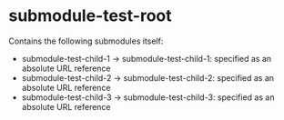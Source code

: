 # submodule-test-root

Contains the following submodules itself:

- submodule-test-child-1 -> submodule-test-child-1: specified as an absolute URL reference
- submodule-test-child-2 -> submodule-test-child-2: specified as an absolute URL reference
- submodule-test-child-3 -> submodule-test-child-3: specified as an absolute URL reference
